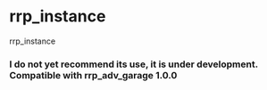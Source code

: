 # rrp_instance
rrp_instance

### I do not yet recommend its use, it is under development. Compatible with rrp_adv_garage 1.0.0 ###
